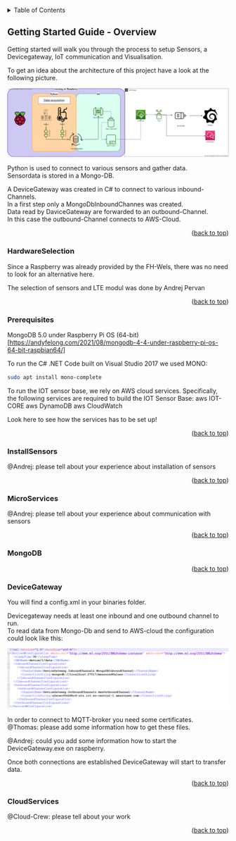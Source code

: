<div id="top"></div>

<br />

<!-- TABLE OF CONTENTS -->
<details>
  <summary>Table of Contents</summary>
  <ol>    
    <li>
      <a href="#getting-started">Getting Started</a>
      <ul>
	    <li><a href="#HardwareSelection">Selection of suitable hardware</a></li>
        <li><a href="#Prerequisites">Prerequisites</a></li>
		<li><a href="#InstallSensors">Install Sensors</a></li>
		<li><a href="#MicroServices">Communication between MicroServices with Sensors</a></li>
		<li><a href="#MongoDB">Setup MongoDB</a></li>
		<li><a href="#DeviceGateway">Configuration of DeviceGateway</a></li>
		<li><a href="#CloudServices">Configuration of AWS-cloud services</a></li>
      </ul>
    </li>
  </ol>
</details>


<!-- Getting Started Guide - Overview -->
## Getting Started Guide - Overview

Getting started will walk you through the process to setup Sensors, a Devicegateway, IoT communication and Visualisation.

To get an idea about the architecture of this project have a look at the following picture.

![IoT SensorBase][Architecture]

Python is used to connect to various sensors and gather data.<br />
Sensordata is stored in a Mongo-DB.<br />

A DeviceGateway was created in C# to connect to various inbound-Channels.<br />
In a first step only a MongoDbInboundChannes was created.<br />
Data read by DaviceGateway are forwarded to an outbound-Channel.<br />
In this case the outbound-Channel connects to AWS-Cloud.<br />

<p align="right">(<a href="#top">back to top</a>)</p>

### HardwareSelection

Since a Raspberry was already provided by the FH-Wels, there was no need to look for an alternative here.

The selection of sensors and LTE modul was done by Andrej Pervan

<p align="right">(<a href="#top">back to top</a>)</p>

### Prerequisites

MongoDB 5.0 under Raspberry Pi OS (64-bit) 
[https://andyfelong.com/2021/08/mongodb-4-4-under-raspberry-pi-os-64-bit-raspbian64/]

To run the C# .NET Code built on Visual Studio 2017 we used MONO:
   ```sh
   sudo apt install mono-complete
   ```
To run the IOT sensor base, we rely on AWS cloud services. Specifically, the following services are required to build the IOT Sensor Base: 
aws IOT-CORE</n>
aws DynamoDB</n>
aws CloudWatch</n>

Look here to see how the services has to be set up!

<p align="right">(<a href="#top">back to top</a>)</p>


### InstallSensors

@Andrej: please tell about your experience about installation of sensors

<p align="right">(<a href="#top">back to top</a>)</p>

### MicroServices

@Andrej: please tell about your experience about communication with sensors

<p align="right">(<a href="#top">back to top</a>)</p>

### MongoDB

<p align="right">(<a href="#top">back to top</a>)</p>

### DeviceGateway

You will find a config.xml in your binaries folder.<br />

Devicegateway needs at least one inbound and one outbound channel to run.<br />
To read data from Mongo-Db and send to AWS-cloud the configuration could look like this:<br />

![example configuration][config-image]

In order to connect to MQTT-broker you need some certificates.<br />
@Thomas: please add some information how to get these files.

@Andrej: could you add some information how to start the DeviceGateway.exe on raspberry.

Once both connections are established DeviceGateway will start to transfer data.

<p align="right">(<a href="#top">back to top</a>)</p>

### CloudServices
@Cloud-Crew: please tell about your work

<p align="right">(<a href="#top">back to top</a>)</p>

<!-- MARKDOWN LINKS & IMAGES -->
<!-- https://www.markdownguide.org/basic-syntax/#reference-style-links -->
[Architecture]: images/IoT-SensorBase.png
[config-image]: images/config.PNG
